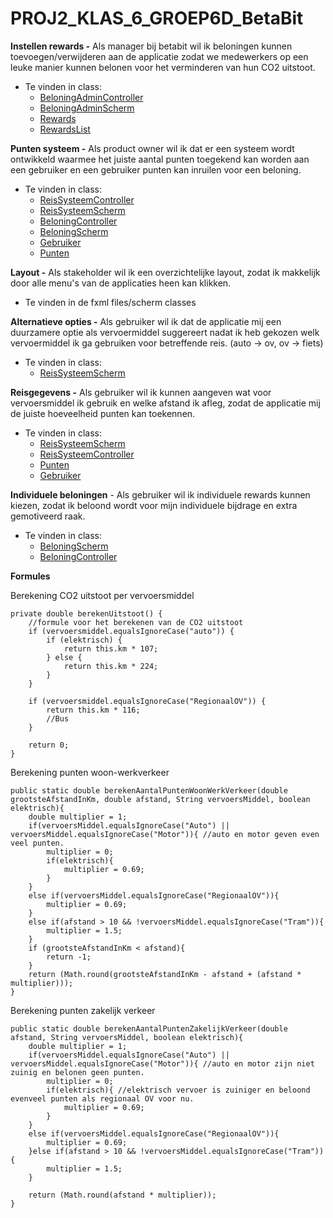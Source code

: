 # PROJ2_KLAS_6_GROEP6D_BetaBit
**Instellen rewards -** Als manager bij betabit wil ik beloningen kunnen toevoegen/verwijderen aan de applicatie zodat we medewerkers op een leuke manier kunnen belonen voor het verminderen van hun CO2 uitstoot.

- Te vinden in class:
    - [BeloningAdminController](https://github.com/hhs-semester-se-s2/PROJ2_KLAS_6_GROEP6D_BetaBit/blob/master/src/main/java/hhs/Controllers/BeloningAdminController.java)
    - [BeloningAdminScherm](https://github.com/hhs-semester-se-s2/PROJ2_KLAS_6_GROEP6D_BetaBit/blob/master/src/main/java/hhs/Schermen/BeloningAdminScherm.java)
    - [Rewards](https://github.com/hhs-semester-se-s2/PROJ2_KLAS_6_GROEP6D_BetaBit/blob/master/src/main/java/hhs/proj2_klas6_groep6d/Rewards.java)
    - [RewardsList](https://github.com/hhs-semester-se-s2/PROJ2_KLAS_6_GROEP6D_BetaBit/blob/master/src/main/java/hhs/proj2_klas6_groep6d/RewardsList.java)

**Punten systeem -** Als product owner wil ik dat er een systeem wordt ontwikkeld waarmee het juiste aantal punten toegekend kan worden aan een gebruiker en een gebruiker punten kan inruilen voor een beloning.

- Te vinden in class:
    - [ReisSysteemController](https://github.com/hhs-semester-se-s2/PROJ2_KLAS_6_GROEP6D_BetaBit/blob/master/src/main/java/hhs/Controllers/ReisSysteemController.java)
    - [ReisSysteemScherm](https://github.com/hhs-semester-se-s2/PROJ2_KLAS_6_GROEP6D_BetaBit/blob/master/src/main/java/hhs/Schermen/ReisSysteemScherm.java)
    - [BeloningController](https://github.com/hhs-semester-se-s2/PROJ2_KLAS_6_GROEP6D_BetaBit/blob/master/src/main/java/hhs/Controllers/BeloningController.java)
    - [BeloningScherm](https://github.com/hhs-semester-se-s2/PROJ2_KLAS_6_GROEP6D_BetaBit/blob/master/src/main/java/hhs/Schermen/BeloningScherm.java)
    - [Gebruiker](https://github.com/hhs-semester-se-s2/PROJ2_KLAS_6_GROEP6D_BetaBit/blob/master/src/main/java/hhs/proj2_klas6_groep6d/Gebruiker.java)
    - [Punten](https://github.com/hhs-semester-se-s2/PROJ2_KLAS_6_GROEP6D_BetaBit/blob/master/src/main/java/hhs/proj2_klas6_groep6d/Punten.java)


**Layout -** Als stakeholder wil ik een overzichtelijke layout, zodat ik makkelijk door alle menu's van de applicaties heen kan klikken.

- Te vinden in de fxml files/scherm classes


**Alternatieve opties -** Als gebruiker wil ik dat de applicatie mij een duurzamere optie als vervoermiddel suggereert nadat ik heb gekozen welk vervoermiddel ik ga gebruiken voor betreffende reis. (auto -> ov, ov -> fiets)

- Te vinden in class:
    - [ReisSysteemScherm](https://github.com/hhs-semester-se-s2/PROJ2_KLAS_6_GROEP6D_BetaBit/blob/master/src/main/java/hhs/Schermen/ReisSysteemScherm.java)


**Reisgegevens -** Als gebruiker wil ik kunnen aangeven wat voor vervoersmiddel ik gebruik en welke afstand ik afleg, zodat de applicatie mij de juiste hoeveelheid punten kan toekennen.

- Te vinden in class:
    - [ReisSysteemScherm](https://github.com/hhs-semester-se-s2/PROJ2_KLAS_6_GROEP6D_BetaBit/blob/master/src/main/java/hhs/Schermen/ReisSysteemScherm.java)
    - [ReisSysteemController](https://github.com/hhs-semester-se-s2/PROJ2_KLAS_6_GROEP6D_BetaBit/blob/master/src/main/java/hhs/Controllers/ReisSysteemController.java)
    - [Punten](https://github.com/hhs-semester-se-s2/PROJ2_KLAS_6_GROEP6D_BetaBit/blob/master/src/main/java/hhs/proj2_klas6_groep6d/Punten.java)
    - [Gebruiker](https://github.com/hhs-semester-se-s2/PROJ2_KLAS_6_GROEP6D_BetaBit/blob/master/src/main/java/hhs/proj2_klas6_groep6d/Gebruiker.java)

**Individuele beloningen** - Als gebruiker wil ik individuele rewards kunnen kiezen, zodat ik beloond wordt voor mijn individuele bijdrage en extra gemotiveerd raak.

- Te vinden in class:
    - [BeloningScherm](https://github.com/hhs-semester-se-s2/PROJ2_KLAS_6_GROEP6D_BetaBit/blob/master/src/main/java/hhs/Schermen/BeloningScherm.java)
    - [BeloningController](https://github.com/hhs-semester-se-s2/PROJ2_KLAS_6_GROEP6D_BetaBit/blob/master/src/main/java/hhs/Controllers/BeloningController.java)


**Formules**

Berekening CO2 uitstoot per vervoersmiddel


    private double berekenUitstoot() {
        //formule voor het berekenen van de CO2 uitstoot
        if (vervoersmiddel.equalsIgnoreCase("auto")) {
            if (elektrisch) {
                return this.km * 107;
            } else {
                return this.km * 224;
            }
        }

        if (vervoersmiddel.equalsIgnoreCase("RegionaalOV")) {
            return this.km * 116;
            //Bus
        }

        return 0;
    }


Berekening punten woon-werkverkeer


    
    public static double berekenAantalPuntenWoonWerkVerkeer(double grootsteAfstandInKm, double afstand, String vervoersMiddel, boolean elektrisch){
        double multiplier = 1;
        if(vervoersMiddel.equalsIgnoreCase("Auto") || vervoersMiddel.equalsIgnoreCase("Motor")){ //auto en motor geven even veel punten.
            multiplier = 0;
            if(elektrisch){
                multiplier = 0.69;
            }
        }
        else if(vervoersMiddel.equalsIgnoreCase("RegionaalOV")){
            multiplier = 0.69;
        }
        else if(afstand > 10 && !vervoersMiddel.equalsIgnoreCase("Tram")){
            multiplier = 1.5;
        }
        if (grootsteAfstandInKm < afstand){
            return -1;
        }
        return (Math.round(grootsteAfstandInKm - afstand + (afstand * multiplier)));
    }

Berekening punten zakelijk verkeer

    public static double berekenAantalPuntenZakelijkVerkeer(double afstand, String vervoersMiddel, boolean elektrisch){
        double multiplier = 1;
        if(vervoersMiddel.equalsIgnoreCase("Auto") || vervoersMiddel.equalsIgnoreCase("Motor")){ //auto en motor zijn niet zuinig en belonen geen punten.
            multiplier = 0;
            if(elektrisch){ //elektrisch vervoer is zuiniger en beloond evenveel punten als regionaal OV voor nu.
                multiplier = 0.69;
            }
        }
        else if(vervoersMiddel.equalsIgnoreCase("RegionaalOV")){
            multiplier = 0.69;
        }else if(afstand > 10 && !vervoersMiddel.equalsIgnoreCase("Tram")){
            multiplier = 1.5;
        }

        return (Math.round(afstand * multiplier));
    }
